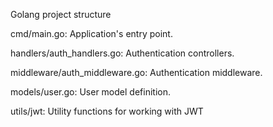 Golang project structure

cmd/main.go: Application's entry point.

handlers/auth_handlers.go: Authentication controllers.

middleware/auth_middleware.go: Authentication middleware.

models/user.go: User model definition.

utils/jwt: Utility functions for working with JWT